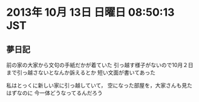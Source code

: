# 2013年 10月 13日 日曜日 08:50:13 JST

## 夢日記

前の家の大家から文句の手紙だかが着ていた
引っ越す様子がないので10月２日まで引っ越さないとなんか訴えるとか
短い文面が書いてあった

私はとっくに新しい家に引っ越していて，
空になった部屋を，大家さんも見たはずなのに
今一体どうなってるんだろう

